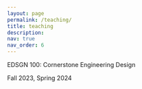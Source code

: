 ```yaml
---
layout: page
permalink: /teaching/
title: teaching
description: 
nav: true
nav_order: 6
---
```


EDSGN 100: Cornerstone Engineering Design

Fall 2023, Spring 2024
